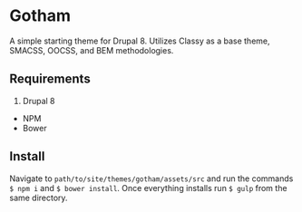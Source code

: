 # Gotham
A simple starting theme for Drupal 8. Utilizes Classy as a base theme, SMACSS, OOCSS, and BEM methodologies.

## Requirements
1. Drupal 8
* NPM
* Bower

## Install
Navigate to `path/to/site/themes/gotham/assets/src` and run the commands `$ npm i` and `$ bower install`. Once everything installs run `$ gulp` from the same directory.
